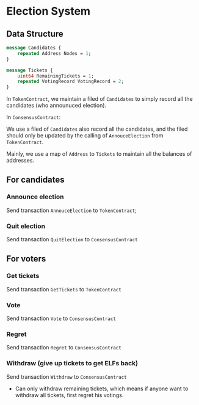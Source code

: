 # Election System

## Data Structure

```Protobuf
message Candidates {
    repeated Address Nodes = 1;
}

message Tickets {
    uint64 RemainingTickets = 1;
    repeated VotingRecord VotingRecord = 2;
}
```

In `TokenContract`, we maintain a filed of `Candidates` to simply record all the candidates (who announuced election).

In `ConsensusContract`:

We use a filed of `Candidates` also record all the candidates, and the filed should only be updated by the calling of `AnnouceElection` from `TokenContract`.

Mainly, we use a map of `Address` to `Tickets` to maintain all the balances of addresses.

## For candidates

### Announce election
Send transaction `AnnouceElection` to `TokenContract`;

### Quit election
Send transaction `QuitElection` to `ConsensusContract`

## For voters

### Get tickets
Send transaction `GetTickets` to `TokenContract`

### Vote
Send transaction `Vote` to `ConsensusContract`

### Regret
Send transaction `Regret` to `ConsensusContract`

### Withdraw (give up tickets to get ELFs back)
Send transaction `Withdraw` to `ConsensusContract`

- Can only withdraw remaining tickets, which means if anyone want to withdraw all tickets, first regret his votings.
